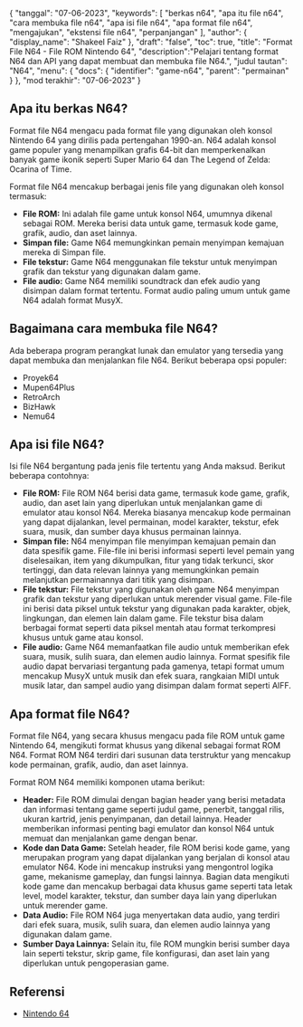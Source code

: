 {
"tanggal": "07-06-2023",
  "keywords": [
"berkas n64",
"apa itu file n64",
"cara membuka file n64",
"apa isi file n64",
"apa format file n64",
"mengajukan",
"ekstensi file n64",
"perpanjangan"
],
  "author": {
"display_name": "Shakeel Faiz"
},
"draft": "false",
"toc": true,
"title": "Format File N64 - File ROM Nintendo 64",
  "description":"Pelajari tentang format N64 dan API yang dapat membuat dan membuka file N64.",
"judul tautan": "N64",
  "menu": {
    "docs": {
      "identifier": "game-n64",
"parent": "permainan"
}
},
"mod terakhir": "07-06-2023"
}

## Apa itu berkas N64?

Format file N64 mengacu pada format file yang digunakan oleh konsol Nintendo 64 yang dirilis pada pertengahan 1990-an. N64 adalah konsol game populer yang menampilkan grafis 64-bit dan memperkenalkan banyak game ikonik seperti Super Mario 64 dan The Legend of Zelda: Ocarina of Time.

Format file N64 mencakup berbagai jenis file yang digunakan oleh konsol termasuk:

- **File ROM:** Ini adalah file game untuk konsol N64, umumnya dikenal sebagai ROM. Mereka berisi data untuk game, termasuk kode game, grafik, audio, dan aset lainnya.
- **Simpan file:** Game N64 memungkinkan pemain menyimpan kemajuan mereka di Simpan file.
- **File tekstur:** Game N64 menggunakan file tekstur untuk menyimpan grafik dan tekstur yang digunakan dalam game.
- **File audio:** Game N64 memiliki soundtrack dan efek audio yang disimpan dalam format tertentu. Format audio paling umum untuk game N64 adalah format MusyX.

## Bagaimana cara membuka file N64?

Ada beberapa program perangkat lunak dan emulator yang tersedia yang dapat membuka dan menjalankan file N64. Berikut beberapa opsi populer:

- Proyek64
- Mupen64Plus
- RetroArch
- BizHawk
- Nemu64

## Apa isi file N64?

Isi file N64 bergantung pada jenis file tertentu yang Anda maksud. Berikut beberapa contohnya:

- **File ROM:** File ROM N64 berisi data game, termasuk kode game, grafik, audio, dan aset lain yang diperlukan untuk menjalankan game di emulator atau konsol N64. Mereka biasanya mencakup kode permainan yang dapat dijalankan, level permainan, model karakter, tekstur, efek suara, musik, dan sumber daya khusus permainan lainnya.
- **Simpan file:** N64 menyimpan file menyimpan kemajuan pemain dan data spesifik game. File-file ini berisi informasi seperti level pemain yang diselesaikan, item yang dikumpulkan, fitur yang tidak terkunci, skor tertinggi, dan data relevan lainnya yang memungkinkan pemain melanjutkan permainannya dari titik yang disimpan.
- **File tekstur:** File tekstur yang digunakan oleh game N64 menyimpan grafik dan tekstur yang diperlukan untuk merender visual game. File-file ini berisi data piksel untuk tekstur yang digunakan pada karakter, objek, lingkungan, dan elemen lain dalam game. File tekstur bisa dalam berbagai format seperti data piksel mentah atau format terkompresi khusus untuk game atau konsol.
- **File audio:** Game N64 memanfaatkan file audio untuk memberikan efek suara, musik, sulih suara, dan elemen audio lainnya. Format spesifik file audio dapat bervariasi tergantung pada gamenya, tetapi format umum mencakup MusyX untuk musik dan efek suara, rangkaian MIDI untuk musik latar, dan sampel audio yang disimpan dalam format seperti AIFF.

## Apa format file N64?

Format file N64, yang secara khusus mengacu pada file ROM untuk game Nintendo 64, mengikuti format khusus yang dikenal sebagai format ROM N64. Format ROM N64 terdiri dari susunan data terstruktur yang mencakup kode permainan, grafik, audio, dan aset lainnya.

Format ROM N64 memiliki komponen utama berikut:

- **Header:** File ROM dimulai dengan bagian header yang berisi metadata dan informasi tentang game seperti judul game, penerbit, tanggal rilis, ukuran kartrid, jenis penyimpanan, dan detail lainnya. Header memberikan informasi penting bagi emulator dan konsol N64 untuk memuat dan menjalankan game dengan benar.
- **Kode dan Data Game:** Setelah header, file ROM berisi kode game, yang merupakan program yang dapat dijalankan yang berjalan di konsol atau emulator N64. Kode ini mencakup instruksi yang mengontrol logika game, mekanisme gameplay, dan fungsi lainnya. Bagian data mengikuti kode game dan mencakup berbagai data khusus game seperti tata letak level, model karakter, tekstur, dan sumber daya lain yang diperlukan untuk merender game.
- **Data Audio:** File ROM N64 juga menyertakan data audio, yang terdiri dari efek suara, musik, sulih suara, dan elemen audio lainnya yang digunakan dalam game.
- **Sumber Daya Lainnya:** Selain itu, file ROM mungkin berisi sumber daya lain seperti tekstur, skrip game, file konfigurasi, dan aset lain yang diperlukan untuk pengoperasian game.

## Referensi
* [Nintendo 64](https://en.wikipedia.org/wiki/Nintendo_64)

